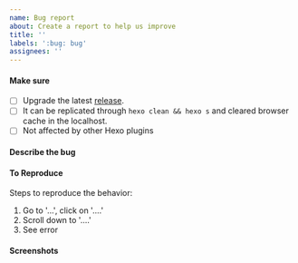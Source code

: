```yaml
---
name: Bug report
about: Create a report to help us improve
title: ''
labels: ':bug: bug'
assignees: ''
---
```


#### Make sure
- [ ] Upgrade the latest [release](https://github.com/fluid-dev/hexo-theme-fluid/releases).
- [ ] It can be replicated through `hexo clean && hexo s` and cleared browser cache in the localhost.
- [ ] Not affected by other Hexo plugins

#### Describe the bug
<!-- A clear and concise description of what the bug is. -->
<!-- It is better to provide related items of _config.yml -->

#### To Reproduce
Steps to reproduce the behavior:
1. Go to '...', click on '....'
2. Scroll down to '....'
3. See error

<!-- It is better to provide the page link that can be reproduced -->

#### Screenshots
<!-- For front page problems, please provide a screenshot of your browser console -->
<!-- For hexo command problems, please provide a screenshot of your command console -->
